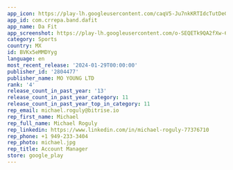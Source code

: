 ```yaml
---
app_icon: https://play-lh.googleusercontent.com/caqV5-Ju7nkKRTIdcTutDeG9LpsmecCRkAvAWpDDSMqg0I05SUKRCm6LbQ7GSdYsXA
app_id: com.crrepa.band.dafit
app_name: Da Fit
app_screenshot: https://play-lh.googleusercontent.com/o-SEQETk9QA2fXw-6O1G5GMbg4cRLmqhfP2Q8mafWeLI5h0l-Q2rsi_gtz2nHdg5KZ4
category: Sports
country: MX
id: BVKx5eMMDYyg
language: en
most_recent_release: '2024-01-29T00:00:00'
publisher_id: '2804477'
publisher_name: MO YOUNG LTD
rank: '4'
release_count_in_past_year: '13'
release_count_in_past_year_category: 11
release_count_in_past_year_top_in_category: 11
rep_email: michael.roguly@bitrise.io
rep_first_name: Michael
rep_full_name: Michael Roguly
rep_linkedin: https://www.linkedin.com/in/michael-roguly-77376710
rep_phone: +1 949-233-3404
rep_photo: michael.jpg
rep_title: Account Manager
store: google_play
---
```


